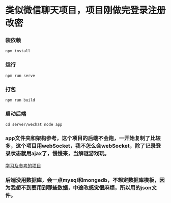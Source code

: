 # 类似微信聊天项目，项目刚做完登录注册改密

### 装依赖
```
npm install
```

### 运行
```
npm run serve
```

### 打包
```
npm run build
```
### 启动后端
```
cd server/wechat node app
```

### app文件夹和架构参考，这个项目的后端不会跑，一开始复制了比较多，这个项目用webSocket，我不怎么会webSocket，除了记录登录状态就用ajax了，慢慢来，当解谜游戏玩。
[学习及参考的项目](https://gitee.com/oimchat/oim-e) 

### 后端没用数据库，会一点mysql和mongedb，不想定数据库模板，因为我想不到要用到哪些数据，中途改感觉很麻烦，所以用的json文件。
